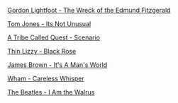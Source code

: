 [Gordon Lightfoot - The Wreck of the Edmund Fitzgerald](https://github.com/automateyournetwork/pyKaraoke/blob/main/Songs/Gordon%20Lightfoot%20-%20The%20Wreck%20of%20the%20Edmund%20Fitzgerald(pyKaraoke).mp3?raw=true)

[Tom Jones - Its Not Unusual](https://github.com/automateyournetwork/pyKaraoke/blob/main/Songs/Tom%20Jones%20-%20Its%20Not%20Unusual(pyKaraoke).mp3?raw=true)

[A Tribe Called Quest - Scenario](https://github.com/automateyournetwork/pyKaraoke/blob/main/Songs/A%20Tribe%20Called%20Quest%20-%20Scenario(pyKaraoke).mp3?raw=true)

[Thin Lizzy - Black Rose](https://github.com/automateyournetwork/pyKaraoke/blob/main/Songs/Thin%20Lizzy%20-%20Black%20Rose(pyKaraoke).mp3?raw=true)

[James Brown - It's A Man's World](https://github.com/automateyournetwork/pyKaraoke/blob/main/Songs/James%20Brown%20-%20It's%20A%20Man's%20World(pyKaraoke).mp3?raw=true)

[Wham - Careless Whisper](https://github.com/automateyournetwork/pyKaraoke/blob/main/Songs/Wham%20-%20Careless%20Whisper(pyKaraoke).mp3?raw=true)

[The Beatles - I Am the Walrus](https://github.com/automateyournetwork/pyKaraoke/blob/main/Songs/The%20Beatles%20-%20I%20Am%20the%20Walrus(pyKaraoke).mp3?raw=true)